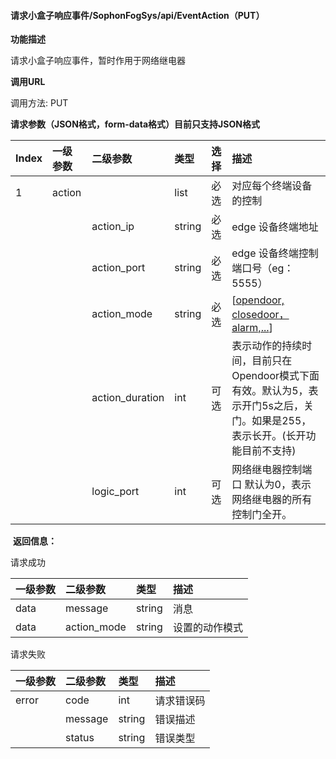 #### 请求小盒子响应事件/SophonFogSys/api/EventAction（PUT）

**功能描述**

请求小盒子响应事件，暂时作用于网络继电器

**调用URL**

调用方法: PUT

**请求参数（JSON格式，form-data格式）目前只支持JSON格式**

| Index | 一级参数 | 二级参数        | 类型   | 选择 | 描述                                                         |
| :---- | :------- | :-------------- | :----- | :--- | :----------------------------------------------------------- |
| 1     | action   |                 | list   | 必选 | 对应每个终端设备的控制                                       |
|       |          | action_ip       | string | 必选 | edge 设备终端地址                                            |
|       |          | action_port     | string | 必选 | edge 设备终端控制端口号（eg：5555）                          |
|       |          | action_mode     | string | 必选 | [[opendoor, closedoor，alarm,...](https://info.bitmain.vip:8443/pages/createpage.action?spaceKey=AIBOX&title=opendoor%2Cclosedoor%2Calarm%2C...&linkCreation=true&fromPageId=59841178)] |
|       |          | action_duration | int    | 可选 | 表示动作的持续时间，目前只在Opendoor模式下面有效。默认为5，表示开门5s之后，关门。如果是255，表示长开。(长开功能目前不支持) |
|       |          | logic_port      | int    | 可选 | 网络继电器控制端口 默认为0，表示网络继电器的所有控制门全开。 |

​        **返回信息：**

请求成功

| 一级参数 | 二级参数    | 类型   | 描述           |
| :------- | :---------- | :----- | :------------- |
| data     | message     | string | 消息           |
| data     | action_mode | string | 设置的动作模式 |

请求失败

| 一级参数 | 二级参数 | 类型   | 描述       |
| :------- | :------- | :----- | :--------- |
| error    | code     | int    | 请求错误码 |
|          | message  | string | 错误描述   |
|          | status   | string | 错误类型   |